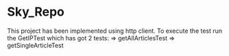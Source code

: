 # Sky_Repo
This project has been implemented using http client. To execute the test run the GetIPTest which has got 2 tests:
=> getAllArticlesTest 
=> getSingleArticleTest
